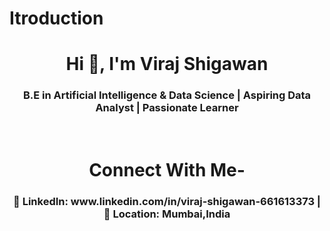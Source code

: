 # Itroduction
<h1 align="center">Hi 👋, I'm Viraj Shigawan</h1>
<h3 align="center"> B.E in Artificial Intelligence & Data Science | Aspiring Data Analyst | Passionate Learner</h3><br>
<h1 align="center">Connect With Me-</h1>

<h3 align="center"> 💼 LinkedIn: www.linkedin.com/in/viraj-shigawan-661613373 | 📍 Location: Mumbai,India </h3>
